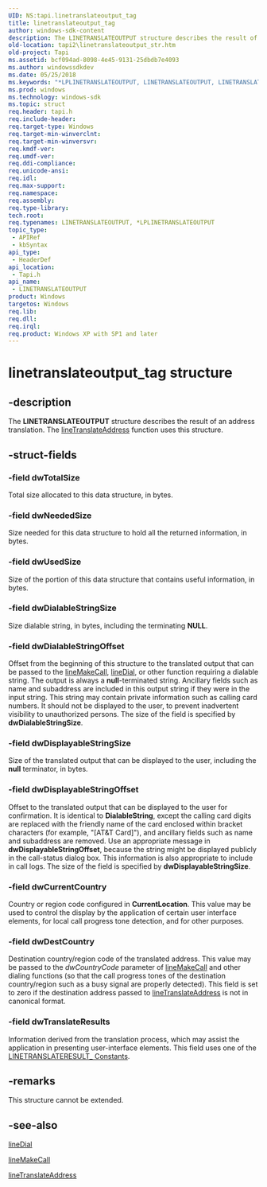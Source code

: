 ```yaml
---
UID: NS:tapi.linetranslateoutput_tag
title: linetranslateoutput_tag
author: windows-sdk-content
description: The LINETRANSLATEOUTPUT structure describes the result of an address translation. The lineTranslateAddress function uses this structure.
old-location: tapi2\linetranslateoutput_str.htm
old-project: Tapi
ms.assetid: bcf094ad-8098-4e45-9131-25dbdb7e4093
ms.author: windowssdkdev
ms.date: 05/25/2018
ms.keywords: "*LPLINETRANSLATEOUTPUT, LINETRANSLATEOUTPUT, LINETRANSLATEOUTPUT structure [TAPI 2.2], LPLINETRANSLATEOUTPUT, LPLINETRANSLATEOUTPUT structure pointer [TAPI 2.2], _tapi2_linetranslateoutput_str, linetranslateoutput_tag, tapi/LINETRANSLATEOUTPUT, tapi/LPLINETRANSLATEOUTPUT, tapi2.linetranslateoutput_str"
ms.prod: windows
ms.technology: windows-sdk
ms.topic: struct
req.header: tapi.h
req.include-header: 
req.target-type: Windows
req.target-min-winverclnt: 
req.target-min-winversvr: 
req.kmdf-ver: 
req.umdf-ver: 
req.ddi-compliance: 
req.unicode-ansi: 
req.idl: 
req.max-support: 
req.namespace: 
req.assembly: 
req.type-library: 
tech.root: 
req.typenames: LINETRANSLATEOUTPUT, *LPLINETRANSLATEOUTPUT
topic_type:
 - APIRef
 - kbSyntax
api_type:
 - HeaderDef
api_location:
 - Tapi.h
api_name:
 - LINETRANSLATEOUTPUT
product: Windows
targetos: Windows
req.lib: 
req.dll: 
req.irql: 
req.product: Windows XP with SP1 and later
---
```


# linetranslateoutput_tag structure


## -description


The 
<b>LINETRANSLATEOUTPUT</b> structure describes the result of an address translation. The 
<a href="https://msdn.microsoft.com/0347d526-9596-4b42-8075-07318bf39634">lineTranslateAddress</a> function uses this structure.


## -struct-fields




### -field dwTotalSize

Total size allocated to this data structure, in bytes.


### -field dwNeededSize

Size needed for this data structure to hold all the returned information, in bytes.


### -field dwUsedSize

Size of the portion of this data structure that contains useful information, in bytes.


### -field dwDialableStringSize

Size dialable string, in bytes, including the terminating <b>NULL</b>.


### -field dwDialableStringOffset

Offset from the beginning of this structure to the translated output that can be passed to the 
<a href="https://msdn.microsoft.com/a7dc9cdc-3cc3-4b6a-98c8-e141402c781e">lineMakeCall</a>, 
<a href="https://msdn.microsoft.com/111e6c11-67a7-4aab-81dd-f1b4316887e7">lineDial</a>, or other function requiring a dialable string. The output is always a <b>null</b>-terminated string. Ancillary fields such as name and subaddress are included in this output string if they were in the input string. This string may contain private information such as calling card numbers. It should not be displayed to the user, to prevent inadvertent visibility to unauthorized persons. The size of the field is specified by <b>dwDialableStringSize</b>.


### -field dwDisplayableStringSize

Size of the translated output that can be displayed to the user, including the <b>null</b> terminator, in bytes.
					


### -field dwDisplayableStringOffset

Offset to the translated output that can be displayed to the user for confirmation. It is identical to <b>DialableString</b>, except the calling card digits are replaced with the friendly name of the card enclosed within bracket characters (for example, "[AT&amp;T Card]"), and ancillary fields such as name and subaddress are removed. Use an appropriate message in <b>dwDisplayableStringOffset</b>, because the string might be displayed publicly in the call-status dialog box. This information is also appropriate to include in call logs. The size of the field is specified by <b>dwDisplayableStringSize</b>.


### -field dwCurrentCountry

Country or region code configured in <b>CurrentLocation</b>. This value may be used to control the display by the application of certain user interface elements, for local call progress tone detection, and for other purposes.


### -field dwDestCountry

Destination country/region code of the translated address. This value may be passed to the <i>dwCountryCode</i> parameter of 
<a href="https://msdn.microsoft.com/a7dc9cdc-3cc3-4b6a-98c8-e141402c781e">lineMakeCall</a> and other dialing functions (so that the call progress tones of the destination country/region such as a busy signal are properly detected). This field is set to zero if the destination address passed to 
<a href="https://msdn.microsoft.com/0347d526-9596-4b42-8075-07318bf39634">lineTranslateAddress</a> is not in canonical format.


### -field dwTranslateResults

Information derived from the translation process, which may assist the application in presenting user-interface elements. This field uses one of the 
<a href="https://msdn.microsoft.com/7b834c57-d862-4fe6-828c-9e8fa20f3ec7">LINETRANSLATERESULT_ Constants</a>.


## -remarks



This structure cannot be extended.




## -see-also




<a href="https://msdn.microsoft.com/111e6c11-67a7-4aab-81dd-f1b4316887e7">lineDial</a>



<a href="https://msdn.microsoft.com/a7dc9cdc-3cc3-4b6a-98c8-e141402c781e">lineMakeCall</a>



<a href="https://msdn.microsoft.com/0347d526-9596-4b42-8075-07318bf39634">lineTranslateAddress</a>
 

 

